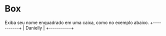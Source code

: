 # Box
Exiba seu nome enquadrado em uma caixa, como no exemplo abaixo.
+-----------+
| Danielly  |
+-----------+